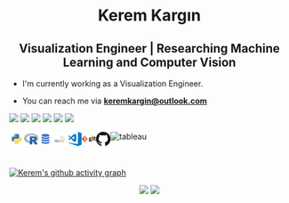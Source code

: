 <h1 align="center"> Kerem Kargın </h1>

<h2 align="center">Visualization Engineer | Researching Machine Learning and Computer Vision</h2>

- I'm currently working as a Visualization Engineer.

- You can reach me via **keremkargin@outlook.com**


[![](https://img.shields.io/badge/linkedin-%230077B5.svg?&style=for-the-badge&logo=linkedin&logoColor=white)](https://www.linkedin.com/in/keremkargin)
[![](https://img.shields.io/badge/medium-%2312100E.svg?&style=for-the-badge&logo=medium&logoColor=white)](https://keremkargin.medium.com)
[![](https://img.shields.io/badge/Kaggle-%2312100E.svg?&style=for-the-badge&logo=kaggle&logoColor=white)](https://www.kaggle.com/keremkargn)
[![](https://img.shields.io/badge/twitter-%231DA1F2.svg?&style=for-the-badge&logo=twitter&logoColor=white)](https://twitter.com/keremkargin_)
[![](https://img.shields.io/badge/instagram-%23E4405F.svg?&style=for-the-badge&logo=instagram&logoColor=white)](https://www.instagram.com/keremkargin0) 
[![](https://img.shields.io/badge/Spotify-1ED760?&style=for-the-badge&logo=spotify&logoColor=white)](https://open.spotify.com/user/7pzz5ih249aikab4uw0vm7bvz?si=d3f21181e4154cb5)


<img align="left" alt="Python" width="26px" src="https://raw.githubusercontent.com/github/explore/80688e429a7d4ef2fca1e82350fe8e3517d3494d/topics/python/python.png" />
<img align="left" alt="R" width="26px" src="https://raw.githubusercontent.com/github/explore/80688e429a7d4ef2fca1e82350fe8e3517d3494d/topics/r/r.png" />
<img align="left" alt="SQL" width="26px" src="https://raw.githubusercontent.com/github/explore/80688e429a7d4ef2fca1e82350fe8e3517d3494d/topics/sql/sql.png" />
<img align="left" alt="MySQL" width="26px" src="https://raw.githubusercontent.com/github/explore/80688e429a7d4ef2fca1e82350fe8e3517d3494d/topics/mysql/mysql.png" />
<img align="left" alt="Visual Studio Code" width="26px" src="https://raw.githubusercontent.com/github/explore/80688e429a7d4ef2fca1e82350fe8e3517d3494d/topics/visual-studio-code/visual-studio-code.png" /> 
<img align="left" alt="Git" width="26px" src="https://raw.githubusercontent.com/github/explore/80688e429a7d4ef2fca1e82350fe8e3517d3494d/topics/git/git.png" />
<img align="left" alt="GitHub" width="26px" src="https://raw.githubusercontent.com/github/explore/78df643247d429f6cc873026c0622819ad797942/topics/github/github.png" />
<img align="left" alt="tableau" width="70" src="https://github.com/melanieshi0120/melanieshi0120/blob/master/images/tableau.jpg" />
<br />
<br />


<br/>  

 [![Kerem's github activity graph](https://activity-graph.herokuapp.com/graph?username=keremkargin0&theme=react-dark)](https://git.io/keremkargin0)
<p align="center">
	
  <img width="48%" src="https://github-readme-stats.vercel.app/api?username=keremkargin0&show_icons=true&theme=tokyonight" />
  <img width="48%" src="https://github-readme-streak-stats.herokuapp.com/?user=keremkargin0&theme=tokyonight" />
</p>
